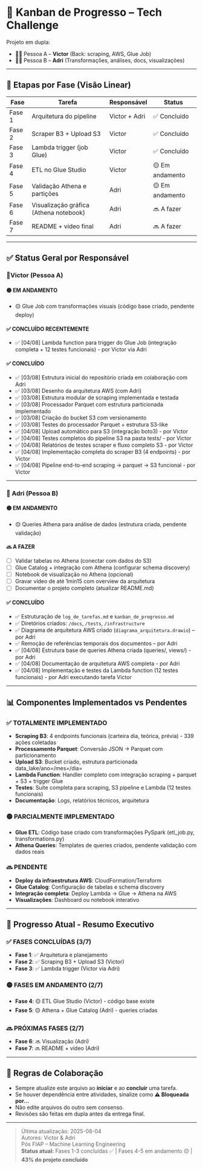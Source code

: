 # 📌 Kanban de Progresso – Tech Challenge
Projeto em dupla:
- 🧑‍💻 Pessoa A – **Victor** (Back: scraping, AWS, Glue Job)
- 👩‍💻 Pessoa B – **Adri** (Transformações, análises, docs, visualizações)

---

## 📆 Etapas por Fase (Visão Linear)
| Fase | Tarefa | Responsável | Status |
|------|--------|-------------|--------|
| Fase 1 | Arquitetura do pipeline | Victor + Adri | ✅ Concluído |
| Fase 2 | Scraper B3 + Upload S3 | Victor | ✅ Concluído |
| Fase 3 | Lambda trigger (job Glue) | Victor | ✅ Concluído |
| Fase 4 | ETL no Glue Studio | Victor | 🟡 Em andamento |
| Fase 5 | Validação Athena e partições | Adri | 🟡 Em andamento |
| Fase 6 | Visualização gráfica (Athena notebook) | Adri | 🔜 A fazer |
| Fase 7 | README + vídeo final | Adri | 🔜 A fazer |

---

## ✅ Status Geral por Responsável
### 🔹Victor (Pessoa A)

#### 🟡 EM ANDAMENTO
- 🟡 Glue Job com transformações visuais (código base criado, pendente deploy)

#### ✅ CONCLUÍDO RECENTEMENTE
- ✅ [04/08] Lambda function para trigger do Glue Job (integração completa + 12 testes funcionais) - por Victor via Adri

#### ✅ CONCLUÍDO
- ✅ [03/08] Estrutura inicial do repositório criada em colaboração com Adri
- ✅ [03/08] Desenho da arquitetura AWS (com Adri)
- ✅ [03/08] Estrutura modular de scraping implementada e testada
- ✅ [03/08] Processador Parquet com estrutura particionada implementado
- ✅ [03/08] Criação do bucket S3 com versionamento
- ✅ [03/08] Testes do processador Parquet + estrutura S3-like
- ✅ [04/08] Upload automático para S3 (integração boto3) - por Victor
- ✅ [04/08] Testes completos do pipeline S3 na pasta tests/ - por Victor
- ✅ [04/08] Relatórios de testes scraper e fluxo completo S3 - por Victor
- ✅ [04/08] Implementação completa do scraper B3 (4 endpoints) - por Victor
- ✅ [04/08] Pipeline end-to-end scraping → parquet → S3 funcional - por Victor

---

### 🔹 Adri (Pessoa B)
#### 🟡 EM ANDAMENTO
- 🟡 Queries Athena para análise de dados (estrutura criada, pendente validação)

#### 🔜 A FAZER
- [ ] Validar tabelas no Athena (conectar com dados do S3)
- [ ] Glue Catalog + integração com Athena (configurar schema discovery)
- [ ] Notebook de visualização no Athena (opcional)
- [ ] Gravar vídeo de até 1min15 com overview da arquitetura
- [ ] Documentar o projeto completo (atualizar README.md)

#### ✅ CONCLUÍDO
- ✅ Estruturação de `log_de_tarefas.md` e `kanban_de_progresso.md`
- ✅ Diretórios criados: `/docs`, `/tests`, `/infrastructure`
- ✅ Diagrama de arquitetura AWS criado (`diagrama_arquitetura.drawio`) – por Adri
- ✅ Remoção de referências temporais dos documentos – por Adri
- ✅ [04/08] Estrutura base de queries Athena criada (queries/, views/) - por Adri
- ✅ [04/08] Documentação de arquitetura AWS completa - por Adri
- ✅ [04/08] Implementação e testes da Lambda function (12 testes funcionais) - por Adri executando tarefa Victor

---

## 📊 Componentes Implementados vs Pendentes

### ✅ **TOTALMENTE IMPLEMENTADO**
- **Scraping B3**: 4 endpoints funcionais (carteira dia, teórica, prévia) - 339 ações coletadas
- **Processamento Parquet**: Conversão JSON → Parquet com particionamento
- **Upload S3**: Bucket criado, estrutura particionada data_lake/ano=/mes=/dia=
- **Lambda Function**: Handler completo com integração scraping + parquet + S3 + trigger Glue
- **Testes**: Suite completa para scraping, S3 pipeline e Lambda (12 testes funcionais)
- **Documentação**: Logs, relatórios técnicos, arquitetura

### 🟡 **PARCIALMENTE IMPLEMENTADO**
- **Glue ETL**: Código base criado com transformações PySpark (etl_job.py, transformations.py)
- **Athena Queries**: Templates de queries criados, pendente validação com dados reais

### 🔜 **PENDENTE**
- **Deploy da infraestrutura AWS**: CloudFormation/Terraform
- **Glue Catalog**: Configuração de tabelas e schema discovery
- **Integração completa**: Deploy Lambda → Glue → Athena na AWS
- **Visualizações**: Dashboard ou notebook interativo

---

## 🎯 Progresso Atual - Resumo Executivo

### ✅ **FASES CONCLUÍDAS (3/7)**
- **Fase 1**: ✅ Arquitetura e planejamento
- **Fase 2**: ✅ Scraping B3 + Upload S3 (Victor)
- **Fase 3**: ✅ Lambda trigger (Victor via Adri)

### 🟡 **FASES EM ANDAMENTO (2/7)**
- **Fase 4**: 🟡 ETL Glue Studio (Victor) - código base existe
- **Fase 5**: 🟡 Athena + Glue Catalog (Adri) - queries criadas

### 🔜 **PRÓXIMAS FASES (2/7)**
- **Fase 6**: 🔜 Visualização (Adri)
- **Fase 7**: 🔜 README + vídeo (Adri)

---

## 🛑 Regras de Colaboração
- Sempre atualize este arquivo ao **iniciar** e ao **concluir** uma tarefa.
- Se houver dependência entre atividades, sinalize como **⚠ Bloqueada por...**
- Não edite arquivos do outro sem consenso.
- Revisões são feitas em dupla antes da entrega final.

---

> Última atualização: 2025-08-04  
> Autores: Victor & Adri  
> Pós FIAP – Machine Learning Engineering  
> **Status atual:** Fases 1-3 concluídas ✅ | Fases 4-5 em andamento 🟡 | **43% do projeto concluído**

